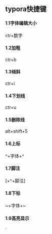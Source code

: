 ## typora快捷键

#### 1.1字体编辑大小

ctr+数字

#### 1.2加粗

ctr+b

#### 1.3倾斜

ctr+i

#### 1.4下划线

ctr+u

#### 1.5删除线

alt+shift+5

#### 1.6上标

^+字体+^

#### 1.7脚注

[+^+脚注]

#### 1.8下标

~+字体+~

#### 1.9高亮显示

`